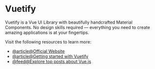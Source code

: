 # Vuetify

Vuetify is a Vue UI Library with beautifully handcrafted Material Components. No design skills required — everything you need to create amazing applications is at your fingertips.

Visit the following resources to learn more:

- [@article@Official Website](https://vuetifyjs.com/en/)
- [@article@Getting started with Vuetify](https://vuetifyjs.com/en/getting-started/installation/)
- [@feed@Explore top posts about Vue.js](https://app.daily.dev/tags/vuejs?ref=roadmapsh)
